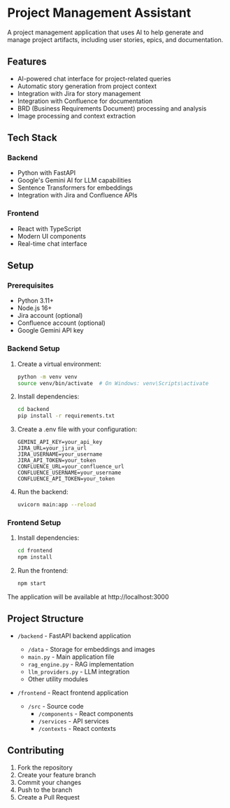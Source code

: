# Project Management Assistant

A project management application that uses AI to help generate and manage project artifacts, including user stories, epics, and documentation.

## Features

- AI-powered chat interface for project-related queries
- Automatic story generation from project context
- Integration with Jira for story management
- Integration with Confluence for documentation
- BRD (Business Requirements Document) processing and analysis
- Image processing and context extraction

## Tech Stack

### Backend
- Python with FastAPI
- Google's Gemini AI for LLM capabilities
- Sentence Transformers for embeddings
- Integration with Jira and Confluence APIs

### Frontend
- React with TypeScript
- Modern UI components
- Real-time chat interface

## Setup

### Prerequisites
- Python 3.11+
- Node.js 16+
- Jira account (optional)
- Confluence account (optional)
- Google Gemini API key

### Backend Setup
1. Create a virtual environment:
   ```bash
   python -m venv venv
   source venv/bin/activate  # On Windows: venv\Scripts\activate
   ```

2. Install dependencies:
   ```bash
   cd backend
   pip install -r requirements.txt
   ```

3. Create a .env file with your configuration:
   ```
   GEMINI_API_KEY=your_api_key
   JIRA_URL=your_jira_url
   JIRA_USERNAME=your_username
   JIRA_API_TOKEN=your_token
   CONFLUENCE_URL=your_confluence_url
   CONFLUENCE_USERNAME=your_username
   CONFLUENCE_API_TOKEN=your_token
   ```

4. Run the backend:
   ```bash
   uvicorn main:app --reload
   ```

### Frontend Setup
1. Install dependencies:
   ```bash
   cd frontend
   npm install
   ```

2. Run the frontend:
   ```bash
   npm start
   ```

The application will be available at http://localhost:3000

## Project Structure

- `/backend` - FastAPI backend application
  - `/data` - Storage for embeddings and images
  - `main.py` - Main application file
  - `rag_engine.py` - RAG implementation
  - `llm_providers.py` - LLM integration
  - Other utility modules

- `/frontend` - React frontend application
  - `/src` - Source code
    - `/components` - React components
    - `/services` - API services
    - `/contexts` - React contexts

## Contributing

1. Fork the repository
2. Create your feature branch
3. Commit your changes
4. Push to the branch
5. Create a Pull Request 